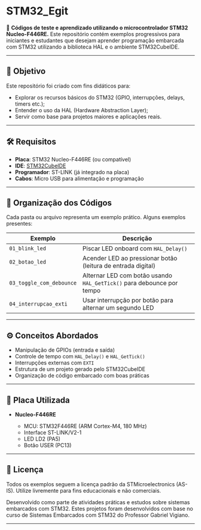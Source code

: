 # STM32_Egit

📘 **Códigos de teste e aprendizado utilizando o microcontrolador STM32 Nucleo-F446RE.**
Este repositório contém exemplos progressivos para iniciantes e estudantes que desejam aprender programação embarcada com STM32 utilizando a biblioteca HAL e o ambiente STM32CubeIDE.

---

## 🧠 Objetivo

Este repositório foi criado com fins didáticos para:

* Explorar os recursos básicos do STM32 (GPIO, interrupções, delays, timers etc.);
* Entender o uso da HAL (Hardware Abstraction Layer);
* Servir como base para projetos maiores e aplicações reais.

---

## 🛠️ Requisitos

* **Placa**: STM32 Nucleo-F446RE (ou compatível)
* **IDE**: [STM32CubeIDE](https://www.st.com/en/development-tools/stm32cubeide.html)
* **Programador**: ST-LINK (já integrado na placa)
* **Cabos**: Micro USB para alimentação e programação

---

## 📂 Organização dos Códigos

Cada pasta ou arquivo representa um exemplo prático. Alguns exemplos presentes:

| Exemplo                  | Descrição                                                             |
| ------------------------ | --------------------------------------------------------------------- |
| `01_blink_led`           | Piscar LED onboard com `HAL_Delay()`                                  |
| `02_botao_led`           | Acender LED ao pressionar botão (leitura de entrada digital)          |
| `03_toggle_com_debounce` | Alternar LED com botão usando `HAL_GetTick()` para debounce por tempo |
| `04_interrupcao_exti`    | Usar interrupção por botão para alternar um segundo LED               |

---

## ⚙️ Conceitos Abordados

* Manipulação de GPIOs (entrada e saída)
* Controle de tempo com `HAL_Delay()` e `HAL_GetTick()`
* Interrupções externas com `EXTI`
* Estrutura de um projeto gerado pelo STM32CubeIDE
* Organização de código embarcado com boas práticas

---

## 📌 Placa Utilizada


* **Nucleo-F446RE**

  * MCU: STM32F446RE (ARM Cortex-M4, 180 MHz)
  * Interface ST-LINK/V2-1
  * LED LD2 (PA5)
  * Botão USER (PC13)

---

## 📄 Licença

Todos os exemplos seguem a licença padrão da STMicroelectronics (AS-IS). Utilize livremente para fins educacionais e não comerciais.


Desenvolvido como parte de atividades práticas e estudos sobre sistemas embarcados com STM32.
Estes projetos foram desenvolvidos com base no curso de Sistemas Embarcados com STM32 do Professor Gabriel Vigiano.


---

